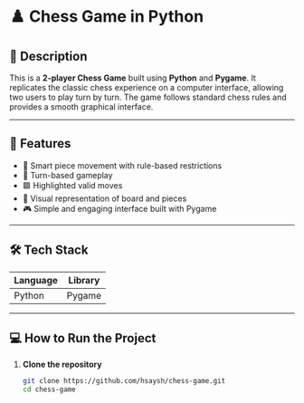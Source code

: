 # ♟️ Chess Game in Python

## 📌 Description
This is a **2-player Chess Game** built using **Python** and **Pygame**. It replicates the classic chess experience on a computer interface, allowing two users to play turn by turn. The game follows standard chess rules and provides a smooth graphical interface.

---

## 🚀 Features

- 🧠 Smart piece movement with rule-based restrictions
- 🔄 Turn-based gameplay
- 🟩 Highlighted valid moves
- 👀 Visual representation of board and pieces
- 🎮 Simple and engaging interface built with Pygame

---

## 🛠️ Tech Stack

| Language | Library |
|----------|---------|
| Python   | Pygame  |

---


## 💻 How to Run the Project

1. **Clone the repository**
   ```bash
   git clone https://github.com/hsaysh/chess-game.git
   cd chess-game
